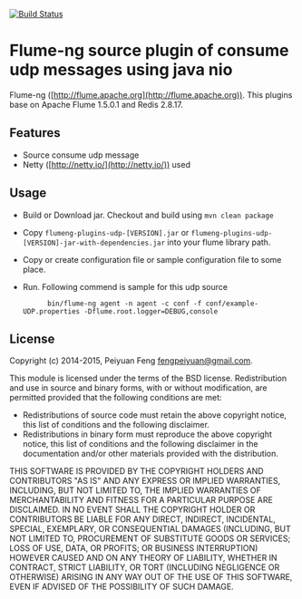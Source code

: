 [![Build Status](https://travis-ci.org/fengpeiyuan/flumeng-plugins-udp.png)](https://travis-ci.org/fengpeiyuan/flumeng-plugins-udp)

# Flume-ng source plugin of consume udp messages using java nio

Flume-ng ([http://flume.apache.org](http://flume.apache.org)). This plugins base on Apache Flume 1.5.0.1 and
Redis 2.8.17.

## Features

* Source consume udp message
* Netty ([http://netty.io/](http://netty.io/)) used

## Usage

* Build or Download jar.
     Checkout and build using ```mvn clean package```
* Copy ```flumeng-plugins-udp-[VERSION].jar``` or ```flumeng-plugins-udp-[VERSION]-jar-with-dependencies.jar``` into your flume library path. 
* Copy or create configuration file or sample configuration file to some place.
* Run.
	 Following commend is sample for this udp source
	
			bin/flume-ng agent -n agent -c conf -f conf/example-UDP.properties -Dflume.root.logger=DEBUG,console

## License

Copyright (c) 2014-2015, Peiyuan Feng <fengpeiyuan@gmail.com>.

This module is licensed under the terms of the BSD license.
Redistribution and use in source and binary forms, with or without
modification, are permitted provided that the following conditions
are met:

* Redistributions of source code must retain the above copyright notice, this list of conditions and the following disclaimer.
* Redistributions in binary form must reproduce the above copyright notice, this list of conditions and the following disclaimer in the documentation and/or other materials provided with the distribution.

THIS SOFTWARE IS PROVIDED BY THE COPYRIGHT HOLDERS AND CONTRIBUTORS
"AS IS" AND ANY EXPRESS OR IMPLIED WARRANTIES, INCLUDING, BUT NOT
LIMITED TO, THE IMPLIED WARRANTIES OF MERCHANTABILITY AND FITNESS FOR
A PARTICULAR PURPOSE ARE DISCLAIMED. IN NO EVENT SHALL THE COPYRIGHT
HOLDER OR CONTRIBUTORS BE LIABLE FOR ANY DIRECT, INDIRECT, INCIDENTAL,
SPECIAL, EXEMPLARY, OR CONSEQUENTIAL DAMAGES (INCLUDING, BUT NOT LIMITED
TO, PROCUREMENT OF SUBSTITUTE GOODS OR SERVICES; LOSS OF USE, DATA, OR
PROFITS; OR BUSINESS INTERRUPTION) HOWEVER CAUSED AND ON ANY THEORY OF
LIABILITY, WHETHER IN CONTRACT, STRICT LIABILITY, OR TORT (INCLUDING
NEGLIGENCE OR OTHERWISE) ARISING IN ANY WAY OUT OF THE USE OF THIS
SOFTWARE, EVEN IF ADVISED OF THE POSSIBILITY OF SUCH DAMAGE.
